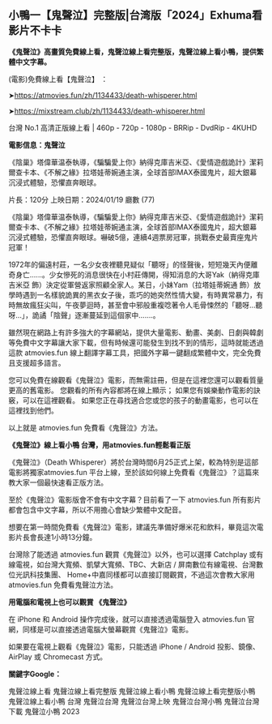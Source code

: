 ## 小鴨一【鬼聲泣】完整版|台湾版「2024」Exhuma看影片不卡卡

**《鬼聲泣》高畫質免費線上看，鬼聲泣線上看完整版，鬼聲泣線上看小鴨，提供繁體中文字幕。**

(電影)免費線上看【鬼聲泣】 ：

➤https://atmovies.fun/zh/1134433/death-whisperer.html


➤https://mixstream.club/zh/1134433/death-whisperer.html

台灣 No.1 高清正版線上看 | 460p - 720p - 1080p - BRRip - DvdRip - 4KUHD

**電影信息：鬼聲泣**

《陰巢》塔偉華温泰執導，《騙騙愛上你》納得克庫吉米亞、《愛情遊戲詭計》潔莉爾查卡本、《不解之緣》拉塔娃蒂婉通主演，全球首部IMAX泰國鬼片，超大銀幕沉浸式體驗，恐懼直奔眼球。

片長：120分 上映日期：2024/01/19 廳數 (77)

《陰巢》塔偉華温泰執導，《騙騙愛上你》納得克庫吉米亞、《愛情遊戲詭計》潔莉爾查卡本、《不解之緣》拉塔娃蒂婉通主演，全球首部IMAX泰國鬼片，超大銀幕沉浸式體驗，恐懼直奔眼球。嚇破5億，連續4週票房冠軍，挑戰泰史最賣座鬼片冠軍！

1972年的偏遠村莊，一名少女夜裡聽見疑似「聽呀」的怪聲後，短短幾天內便離奇身亡......。少女慘死的消息很快在小村莊傳開，得知消息的大哥Yak（納得克庫吉米亞 飾）決定從軍營返家照顧全家人。某日，小妹Yam（拉塔娃蒂婉通 飾）放學時遇到一名樣貌詭異的黑衣女子後，乖巧的她突然性情大變，有時異常暴力，有時無故瘋狂尖叫，午夜夢迴時，甚至會中邪般重複唸著令人毛骨悚然的「聽呀…聽呀…」，詭譎「陰聲」逐漸蔓延到這個家中…….。

雖然現在網路上有許多強大的字幕網站，提供大量電影、動畫、美劇、日劇與韓劇等免費中文字幕讓大家下載，但有時候還可能發生到找不到的情形，這時就能透過這款 atmovies.fun 線上翻譯字幕工具，把國外字幕一鍵翻成繁體中文，完全免費且支援超多語言。

您可以免費在線觀看《鬼聲泣》電影，而無需註冊，但是在這裡您還可以觀看質量更高的舊電影。 您觀看的所有內容都將在線上顯示； 如果您有娛樂動作電影的訣竅，可以在這裡觀看。 如果您正在尋找適合您或您的孩子的動畫電影，也可以在這裡找到他們。

以上就是 atmovies.fun 免費看《鬼聲泣》方法。

**《鬼聲泣》線上看小鴨 台灣，用atmovies.fun輕鬆看正版**

《鬼聲泣》（Death Whisperer）將於台灣時間6月25正式上架，較為特別是這部電影將獨家atmovies.fun 平台上線，至於該如何線上免費看《鬼聲泣》？這篇來教大家一個最快速看正版方法。

至於《鬼聲泣》電影版會不會有中文字幕？目前看了一下 atmovies.fun 所有影片都會包含中文字幕，所以不用擔心會缺少繁體中文配音。

想要在第一時間免費看《鬼聲泣》電影，建議先準備好爆米花和飲料，畢竟這次電影片長會長達1小時13分鐘。  

台灣除了能透過 atmovies.fun 觀賞《鬼聲泣》以外，也可以選擇 Catchplay 或有線電視，如台灣大寬頻、凱擘大寬頻、TBC、大新店 / 屏南數位有線電視、台灣數位光訊科技集團、 Home+中嘉同樣都可以直接訂閱觀賞，不過這次會教大家用 atmovies.fun 免費看鬼聲泣方法。

**用電腦和電視上也可以觀賞 《鬼聲泣》**

在 iPhone 和 Android 操作完成後，就可以直接透過電腦登入 atmovies.fun 官網，同樣是可以直接透過電腦大螢幕觀賞《鬼聲泣》電影。

如果要在電視上觀看《鬼聲泣》電影，只能透過 iPhone / Android 投影、鏡像、AirPlay 或 Chromecast 方式。

**關鍵字Google：**

鬼聲泣線上看
鬼聲泣線上看完整版
鬼聲泣線上看小鴨
鬼聲泣線上看完整版小鴨
鬼聲泣線上看小鴨 台灣
鬼聲泣台灣
鬼聲泣台灣上映
鬼聲泣台灣小鴨
鬼聲泣台灣下載
鬼聲泣小鴨 2023
